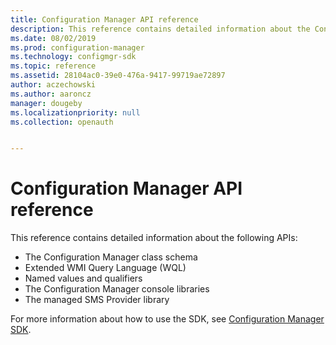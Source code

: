 ```yaml
---
title: Configuration Manager API reference
description: This reference contains detailed information about the Configuration Manager class schema, the Extended WMI Query Language (WQL), Named values and qualifiers, the Configuration Manager console libraries, and the managed SMS Provider library.
ms.date: 08/02/2019
ms.prod: configuration-manager
ms.technology: configmgr-sdk
ms.topic: reference
ms.assetid: 28104ac0-39e0-476a-9417-99719ae72897
author: aczechowski
ms.author: aaroncz
manager: dougeby
ms.localizationpriority: null
ms.collection: openauth


---
```


# Configuration Manager API reference

This reference contains detailed information about the following APIs:

- The Configuration Manager class schema
- Extended WMI Query Language (WQL)
- Named values and qualifiers
- The Configuration Manager console libraries
- The managed SMS Provider library

For more information about how to use the SDK, see [Configuration Manager SDK](../core/misc/system-center-configuration-manager-sdk.md).
